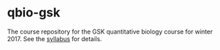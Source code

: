 # qbio-gsk
The course repository for the GSK quantitative biology course for winter 2017.  See the [syllabus](./Syllabus2017.md) for details.
